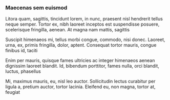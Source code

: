 ### Maecenas sem euismod

Litora quam, sagittis, tincidunt lorem, in nunc, praesent nisl hendrerit tellus neque semper. Tortor ex, nibh laoreet inceptos est suspendisse posuere, scelerisque fringilla, aenean. At magna nam mattis, sagittis

Suscipit himenaeos mi, tellus morbi congue, commodo, nisi donec. Laoreet, urna, ex, primis fringilla, dolor, aptent. Consequat tortor mauris, congue finibus id, taciti

Enim per mauris, quisque fames ultricies ac integer himenaeos aenean dignissim laoreet blandit. Id, bibendum porttitor, fames nulla, orci blandit, luctus, phasellus

Mi, maximus mauris, eu, nisl leo auctor. Sollicitudin lectus curabitur per ligula a, pretium auctor, tortor lacinia. Eleifend eu, non magna, tortor at, feugiat


